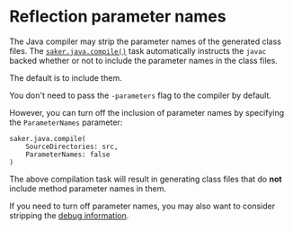 # Reflection parameter names

The Java compiler may strip the parameter names of the generated class files. The [`saker.java.compile()`](/taskdoc/saker.java.compile.html) task automatically instructs the `javac` backed whether or not to include the parameter names in the class files.

The default is to include them.

You don't need to pass the `-parameters` flag to the compiler by default.

However, you can turn off the inclusion of parameter names by specifying the `ParameterNames` parameter:

```sakerscript
saker.java.compile(
	SourceDirectories: src,
	ParameterNames: false
)
```

The above compilation task will result in generating class files that do **not** include method parameter names in them.

If you need to turn off parameter names, you may also want to consider stripping the [debug information](debuginfo.md).